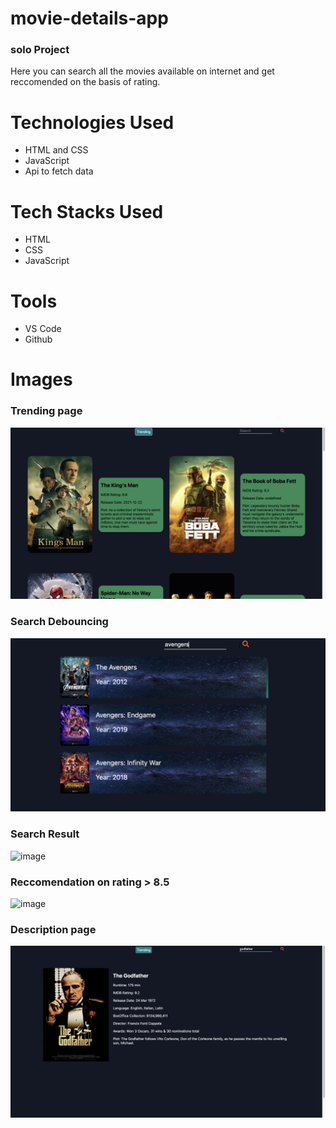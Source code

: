 # movie-details-app
### solo Project
Here you can search all the movies available on internet and get reccomended on the basis of rating.

# Technologies Used
* HTML and CSS
* JavaScript
* Api to fetch data

# Tech Stacks Used
* HTML
* CSS
* JavaScript

# Tools
* VS Code
* Github


# Images

### Trending page
![image](https://github.com/rohitsingh-23/movie-details-app/blob/main/Ss/Trending.png?raw=true)


### Search Debouncing 
![image](https://github.com/rohitsingh-23/movie-details-app/blob/main/Ss/Search%20Debouncing.png?raw=true)


### Search Result
![image](https://github.com/rohitsingh-23/movie-details-app/blob/main/Ss/Search%20Result.png?raw=true)


### Reccomendation on rating > 8.5
![image](https://github.com/rohitsingh-23/movie-details-app/blob/main/Ss/Recommended%20.png?raw=true)


### Description page
![image](https://github.com/rohitsingh-23/movie-details-app/blob/main/Ss/Complete%20Details.png?raw=true)
